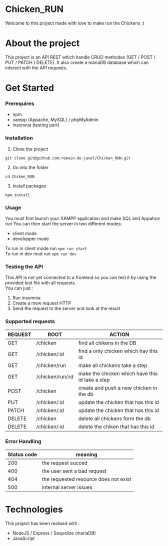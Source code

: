 # Chicken_RUN
Welcome to this project made with love to make run the Chickens :)

# About the project
This project is an API REST which handle CRUD methodes (GET / POST / PUT / PATCH / DELETE).
It also create a mariaDB database which can interect with the API requests.

# Get Started
### Prerequires
* npm
* xampp (Appache, MySQL) / phpMyAdmin
* insomnia (testing part)

### Installation
1. Clone the project
```
git clone git@github.com:romain-de-javel/Chicken_RUN.git
```
2. Go into the folder
```
cd Chiken_RUN
```
3.  Install packages
```
npm install
```

### Usage
You must first launch your XAMPP application and make SQL and Appahce run
You can then start the server in two different modes:
* client mode
* developper mode

To run in client mode run ```npm run start```<br/>
To run in dev mod run ```npm run dev```

### Testing the API
This API is not yet connected to a frontend so you can test it by using the provided test file with all requests.
<br/>You can just :
1. Run insomnia
2. Create a mew request HTTP
3. Send the request to the server and look at the result

### Supported requests

|  REQUEST  |  ROOT  |  ACTION  |
|  -------  |  ----  |  ------  |
|  GET  |  /chicken  |  find all chikens in the DB  |   
|  GET  |  /chicken/:id  |  find a only chicken which hav this id  |   
|  GET  |  /chicken/run  |  make all chickens take a step  |   
|  GET  |  /chicken/run/:id  |  make the chicken which have this id take a step  |  
|  POST  |  /chicken  |  create and push a new chicken in the db  |  
|  PUT  |  /chicken/:id  |  update the chicken that has this id  |  
|  PATCH  |  /chicken/:id  |  update the chicken that has this id  |  
|  DELETE  |  /chicken |  delete all chickens form the db  |  
|  DELETE  |  /chicken/:id |  delete the chiken that has this id  |

### Error Handling
|  Status code  |  meaning  |
|  -----------  |  -------  |
|  200  |  the request succed  |
|  400  |  the user sent a bad request  |
|  404  |  the requested resource does not exist  |
|  500  |  internal server issues  | 

# Technologies
This project has been realised with :
* NodeJS / Express / Sequelize (mariaDB)
* JavaScript 

